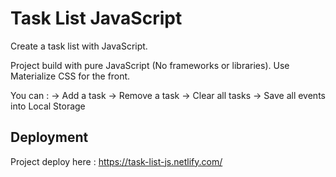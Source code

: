 # Task List JavaScript

Create a task list with JavaScript.

Project build with pure JavaScript (No frameworks or libraries).
Use Materialize CSS for the front.

You can :
-> Add a task
-> Remove a task
-> Clear all tasks 
-> Save all events into Local Storage

## Deployment

Project deploy here : https://task-list-js.netlify.com/
